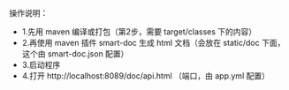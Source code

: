 操作说明：

- 1.先用 maven 编译或打包（第2步，需要 target/classes 下的内容）
- 2.再使用 maven 插件 smart-doc 生成 html 文档（会放在 static/doc 下面，这个由 smart-doc.json 配置）
- 3.启动程序
- 4.打开 http://localhost:8089/doc/api.html （端口，由 app.yml 配置）